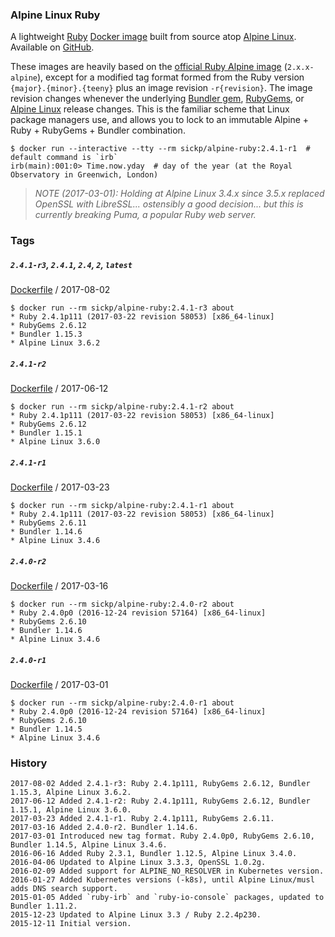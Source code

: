 ### Alpine Linux Ruby

A lightweight [Ruby][ruby] [Docker image][dockerhub_project] built from source atop [Alpine Linux][alpine]. Available on [GitHub][github_project].

These images are heavily based on the [official Ruby Alpine image][official_ruby] (`2.x.x-alpine`), except for a modified tag format formed from the Ruby version `{major}.{minor}.{teeny}` plus an image revision `-r{revision}`. The image revision changes whenever the underlying [Bundler gem][bundler], [RubyGems][rubygems], or [Alpine Linux][alpine] release changes. This is the familiar scheme that Linux package managers use, and allows you to lock to an immutable Alpine + Ruby + RubyGems + Bundler combination.

    $ docker run --interactive --tty --rm sickp/alpine-ruby:2.4.1-r1  # default command is `irb`
    irb(main):001:0> Time.now.yday  # day of the year (at the Royal Observatory in Greenwich, London)

> _NOTE (2017-03-01): Holding at Alpine Linux 3.4.x since 3.5.x replaced OpenSSL with LibreSSL... ostensibly a good decision... but this is currently breaking Puma, a popular Ruby web server._

### Tags

##### `2.4.1-r3`, `2.4.1`, `2.4`, `2`, `latest`

[Dockerfile](https://github.com/sickp/docker-alpine-ruby/tree/master/versions/2.4.1-r3/Dockerfile) / 2017-08-02

    $ docker run --rm sickp/alpine-ruby:2.4.1-r3 about
    * Ruby 2.4.1p111 (2017-03-22 revision 58053) [x86_64-linux]
    * RubyGems 2.6.12
    * Bundler 1.15.3
    * Alpine Linux 3.6.2

##### `2.4.1-r2`

[Dockerfile](https://github.com/sickp/docker-alpine-ruby/tree/master/versions/2.4.1-r2/Dockerfile) / 2017-06-12

    $ docker run --rm sickp/alpine-ruby:2.4.1-r2 about
    * Ruby 2.4.1p111 (2017-03-22 revision 58053) [x86_64-linux]
    * RubyGems 2.6.12
    * Bundler 1.15.1
    * Alpine Linux 3.6.0

##### `2.4.1-r1`

[Dockerfile](https://github.com/sickp/docker-alpine-ruby/tree/master/versions/2.4.1-r1/Dockerfile) / 2017-03-23

    $ docker run --rm sickp/alpine-ruby:2.4.1-r1 about
    * Ruby 2.4.1p111 (2017-03-22 revision 58053) [x86_64-linux]
    * RubyGems 2.6.11
    * Bundler 1.14.6
    * Alpine Linux 3.4.6

##### `2.4.0-r2`

[Dockerfile](https://github.com/sickp/docker-alpine-ruby/tree/master/versions/2.4.0-r2/Dockerfile) / 2017-03-16

    $ docker run --rm sickp/alpine-ruby:2.4.0-r2 about
    * Ruby 2.4.0p0 (2016-12-24 revision 57164) [x86_64-linux]
    * RubyGems 2.6.10
    * Bundler 1.14.6
    * Alpine Linux 3.4.6

##### `2.4.0-r1`

[Dockerfile](https://github.com/sickp/docker-alpine-ruby/tree/master/versions/2.4.0-r1/Dockerfile) / 2017-03-01

    $ docker run --rm sickp/alpine-ruby:2.4.0-r1 about
    * Ruby 2.4.0p0 (2016-12-24 revision 57164) [x86_64-linux]
    * RubyGems 2.6.10
    * Bundler 1.14.5
    * Alpine Linux 3.4.6

### History

    2017-08-02 Added 2.4.1-r3: Ruby 2.4.1p111, RubyGems 2.6.12, Bundler 1.15.3, Alpine Linux 3.6.2.
    2017-06-12 Added 2.4.1-r2: Ruby 2.4.1p111, RubyGems 2.6.12, Bundler 1.15.1, Alpine Linux 3.6.0.
    2017-03-23 Added 2.4.1-r1. Ruby 2.4.1p111, RubyGems 2.6.11.
    2017-03-16 Added 2.4.0-r2. Bundler 1.14.6.
    2017-03-01 Introduced new tag format. Ruby 2.4.0p0, RubyGems 2.6.10, Bundler 1.14.5, Alpine Linux 3.4.6.
    2016-06-16 Added Ruby 2.3.1, Bundler 1.12.5, Alpine Linux 3.4.0.
    2016-04-06 Updated to Alpine Linux 3.3.3, OpenSSL 1.0.2g.
    2016-02-09 Added support for ALPINE_NO_RESOLVER in Kubernetes version.
    2016-01-27 Added Kubernetes versions (-k8s), until Alpine Linux/musl adds DNS search support.
    2015-01-05 Added `ruby-irb` and `ruby-io-console` packages, updated to Bundler 1.11.2.
    2015-12-23 Updated to Alpine Linux 3.3 / Ruby 2.2.4p230.
    2015-12-11 Initial version.

[alpine]:            https://alpinelinux.org
[bundler]:           https://bundler.io
[dockerhub_project]: https://hub.docker.com/r/sickp/alpine-ruby/
[github_project]:    https://github.com/sickp/docker-alpine-ruby/
[official_ruby]:     https://store.docker.com/images/0f900dcb-7e32-45e4-b095-6dfa2f5b597b
[ruby]:              https://www.ruby-lang.org/
[rubygems]:          https://rubygems.org/pages/download
